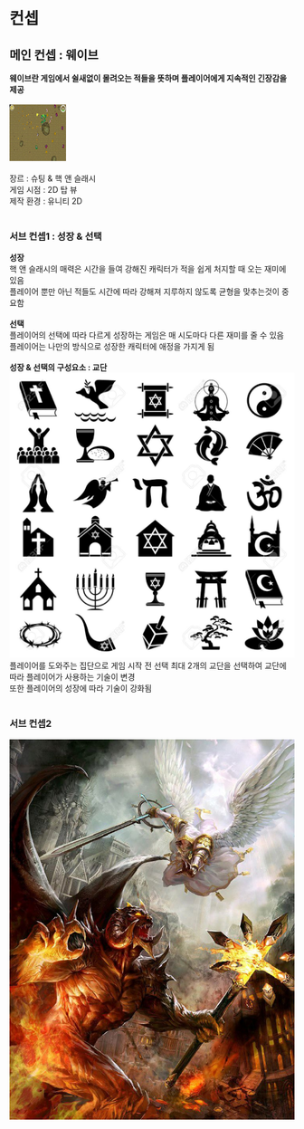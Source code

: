 # 컨셉
## 메인 컨셉 : 웨이브
**웨이브란 게임에서 쉴새없이 몰려오는 적들을 뜻하며 플레이어에게 지속적인 긴장감을 제공**<br/>
<br/>
<img src="./img/topview.jpg" width="100" height="100"><br/>
<br/>
장르 : 슈팅 & 핵 앤 슬래시<br/>
게임 시점 :  2D 탑 뷰<br/>
제작 환경 : 유니티 2D <br/>
<br/>
### 서브 컨셉1 : 성장 & 선택
**성장**<br/>
핵 앤 슬래시의 매력은 시간을 들여 강해진 캐릭터가 적을 쉽게 처지할 때 오는 재미에 있음<br/>
플레이어 뿐만 아닌 적들도 시간에 따라 강해져 지루하지 않도록 균형을 맞추는것이 중요함<br/>
<br/>
**선택**<br/>
플레이어의 선택에 따라 다르게 성장하는 게임은 매 시도마다 다른 재미를 줄 수 있음<br/>
플레이어는 나만의 방식으로 성장한 캐릭터에 애정을 가지게 됨 <br/>
<br/>
**성장 & 선택의 구성요소 : 교단**<br/>
<img src="./img/simbol.jpg"><br/>
플레이어를 도와주는 집단으로 게임 시작 전 선택 최대 2개의 교단을 선택하여 교단에 따라 플레이어가 사용하는 기술이 변경<br/>
또한 플레이어의 성장에 따라 기술이 강화됨<br/>
<br/>
### 서브 컨셉2
<img src="./img/angel.jpg"><br/>
